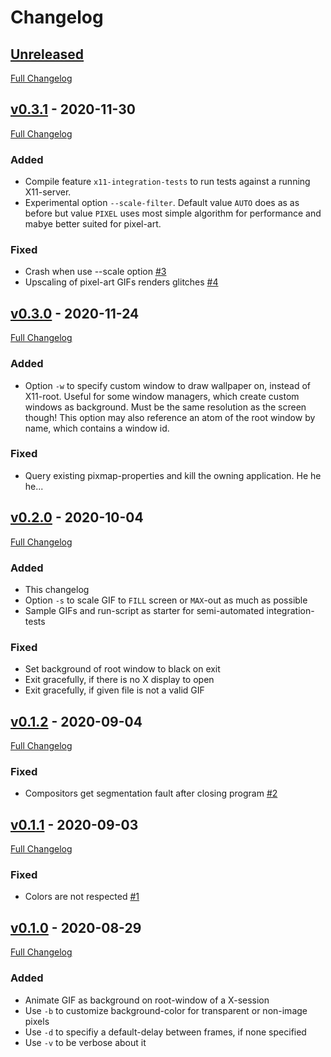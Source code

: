 # Changelog

## [Unreleased](https://github.com/calculon102/xgifwallpaper/tree/HEAD)

[Full Changelog](https://github.com/calculon102/xgifwallpaper/compare/v0.3.0...master)


## [v0.3.1](https://github.com/calculon102/xgifwallpaper/tree/v0.3.1) - 2020-11-30

[Full Changelog](https://github.com/calculon102/xgifwallpaper/compare/v0.3.0...v0.3.1)

### Added

- Compile feature `x11-integration-tests` to run tests against a running
X11-server.
- Experimental option `--scale-filter`. Default value `AUTO` does as as before
but value `PIXEL` uses most simple algorithm for performance and mabye better
suited for pixel-art.

### Fixed

- Crash when use --scale option [\#3](https://github.com/calculon102/xgifwallpaper/issues/3)
- Upscaling of pixel-art GIFs renders glitches [\#4](https://github.com/calculon102/xgifwallpaper/issues/4)


## [v0.3.0](https://github.com/calculon102/xgifwallpaper/tree/v0.3.0) - 2020-11-24

[Full Changelog](https://github.com/calculon102/xgifwallpaper/compare/v0.2.0...v0.3.0)

### Added

- Option `-w` to specify custom window to draw wallpaper on, instead of
X11-root. Useful for some window managers, which create custom windows as
background. Must be the same resolution as the screen though! This option
may also reference an atom of the root window by name, which contains a window
id.

### Fixed

- Query existing pixmap-properties and kill the owning application. He he he...


## [v0.2.0](https://github.com/calculon102/xgifwallpaper/tree/v0.2.0) - 2020-10-04

[Full Changelog](https://github.com/calculon102/xgifwallpaper/compare/v0.1.2...v0.2.0)

### Added

- This changelog
- Option `-s` to scale GIF to `FILL` screen or `MAX`-out as much as possible
- Sample GIFs and run-script as starter for semi-automated integration-tests

### Fixed

- Set background of root window to black on exit
- Exit gracefully, if there is no X display to open
- Exit gracefully, if given file is not a valid GIF


## [v0.1.2](https://github.com/calculon102/xgifwallpaper/tree/v0.1.2) - 2020-09-04

[Full Changelog](https://github.com/calculon102/xgifwallpaper/compare/v0.1.1...v0.1.2)

### Fixed

- Compositors get segmentation fault after closing program [\#2](https://github.com/calculon102/xgifwallpaper/issues/2)


## [v0.1.1](https://github.com/calculon102/xgifwallpaper/tree/v0.1.1) - 2020-09-03

[Full Changelog](https://github.com/calculon102/xgifwallpaper/compare/v0.1.0...v0.1.1)

### Fixed

- Colors are not respected [\#1](https://github.com/calculon102/xgifwallpaper/issues/1)

## [v0.1.0](https://github.com/calculon102/xgifwallpaper/tree/v0.1.0) - 2020-08-29

[Full Changelog](https://github.com/calculon102/xgifwallpaper/compare/3b85a0131b52672b3f5c82d7d721b9a7c4da9769...v0.1.0)

### Added

- Animate GIF as background on root-window of a X-session
- Use `-b` to customize background-color for transparent or non-image pixels
- Use `-d` to specifiy a default-delay between frames, if none specified
- Use `-v` to be verbose about it
